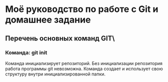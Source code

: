 # Моё руководство по работе с Git и домашнее задание

## Перечень основных команд GIT\

### Команда: **git init**
Команда инициализирует репозиторий. Без инициализации репозитория работа программы git невозможна. Команда создает и использует свою структуру внутри инициализированной папки.